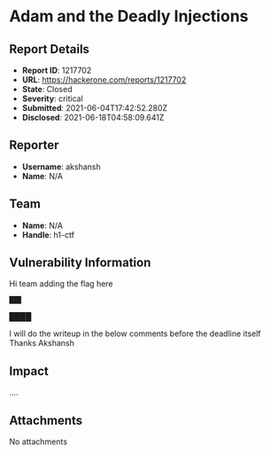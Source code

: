 # Adam and the  Deadly  Injections

## Report Details
- **Report ID**: 1217702
- **URL**: https://hackerone.com/reports/1217702
- **State**: Closed
- **Severity**: critical
- **Submitted**: 2021-06-04T17:42:52.280Z
- **Disclosed**: 2021-06-18T04:58:09.641Z

## Reporter
- **Username**: akshansh
- **Name**: N/A

## Team
- **Name**: N/A
- **Handle**: h1-ctf

## Vulnerability Information
Hi team adding the  flag here 
```
███
```

████

I will do the writeup in the below comments before the deadline itself
Thanks 
Akshansh

## Impact

....

## Attachments
No attachments
